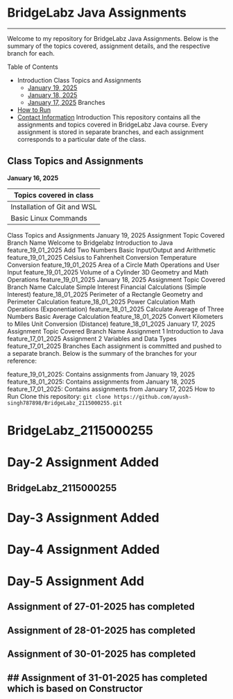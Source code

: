 # BridgeLabz Java Assignments
---
Welcome to my repository for BridgeLabz Java Assignments. Below is the summary of the topics covered, assignment details, and the respective branch for each.

Table of Contents
- Introduction
 Class Topics and Assignments
    - [January 19, 2025]()
    - [January 18, 2025]()
    - [January 17, 2025]()
Branches
- [How to Run]()
- [Contact Information]()
Introduction
This repository contains all the assignments and topics covered in BridgeLabz Java course. Every assignment is stored in separate branches, and each assignment corresponds to a particular date of the class.

## Class Topics and Assignments

**January 16, 2025**

| **Topics covered in class** |
|-------------------------|
| Installation of Git and WSL |
| Basic Linux Commands |



Class Topics and Assignments
January 19, 2025
Assignment	Topic Covered	Branch Name
Welcome to Bridgelabz	Introduction to Java	feature_19_01_2025
Add Two Numbers	Basic Input/Output and Arithmetic	feature_19_01_2025
Celsius to Fahrenheit Conversion	Temperature Conversion	feature_19_01_2025
Area of a Circle	Math Operations and User Input	feature_19_01_2025
Volume of a Cylinder	3D Geometry and Math Operations	feature_19_01_2025
January 18, 2025
Assignment	Topic Covered	Branch Name
Calculate Simple Interest	Financial Calculations (Simple Interest)	feature_18_01_2025
Perimeter of a Rectangle	Geometry and Perimeter Calculation	feature_18_01_2025
Power Calculation	Math Operations (Exponentiation)	feature_18_01_2025
Calculate Average of Three Numbers	Basic Average Calculation	feature_18_01_2025
Convert Kilometers to Miles	Unit Conversion (Distance)	feature_18_01_2025
January 17, 2025
Assignment	Topic Covered	Branch Name
Assignment 1	Introduction to Java	feature_17_01_2025
Assignment 2	Variables and Data Types	feature_17_01_2025
Branches
Each assignment is committed and pushed to a separate branch. Below is the summary of the branches for your reference:

feature_19_01_2025: Contains assignments from January 19, 2025
feature_18_01_2025: Contains assignments from January 18, 2025
feature_17_01_2025: Contains assignments from January 17, 2025
How to Run
Clone this repository:
` git clone https://github.com/ayush-singh787898/BridgeLabz_2115000255.git `

# BridgeLabz_2115000255



# Day-2 Assignment Added
##  BridgeLabz_2115000255

# Day-3 Assignment Added

# Day-4 Assignment Added

# Day-5 Assignment Add
 ## Assignment of 27-01-2025 has completed 
 ## Assignment of 28-01-2025 has completed 
 ## Assignment of 30-01-2025 has completed 

 ##  ## Assignment of 31-01-2025 has completed which is based on Constructor





